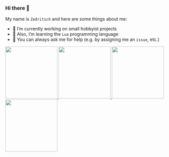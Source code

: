 ### Hi there 👋

My name is `Zedritsch` and here are some things about me:

* 🔭 I’m currently working on small hobbyist projects
* 🌱 Also, I’m learning the `Lua` programming language
* 💬 You can always ask me for help (e.g. by assigning me an `issue`, etc.)

<a href="https://github-readme-stats.vercel.app/api?username=Zedritsch&show_icons=true#gh-dark-mode-only">
  <img height=165 src="https://github-readme-stats.vercel.app/api?username=Zedritsch&card_width=459&line_height=24&show_icons=true&theme=github_dark_dimmed&bg_color=00000000">
</a>
<a href="https://github-readme-stats.vercel.app/api?username=Zedritsch&show_icons=true#gh-light-mode-only">
  <img height=165 src="https://github-readme-stats.vercel.app/api?username=Zedritsch&card_width=459&line_height=24&show_icons=true">
</a>
<a href="https://github-readme-stats.vercel.app/api/top-langs?username=Zedritsch&layout=compact&langs_count=8#gh-dark-mode-only">
  <img height=165 src="https://github-readme-stats.vercel.app/api/top-langs?username=Zedritsch&card_width=400&layout=compact&langs_count=8&theme=github_dark_dimmed&bg_color=00000000">
</a>
<a href="https://github-readme-stats.vercel.app/api/top-langs?username=Zedritsch&layout=compact&langs_count=8#gh-light-mode-only">
  <img height=165 src="https://github-readme-stats.vercel.app/api/top-langs?username=Zedritsch&card_width=400&layout=compact&langs_count=8">
</a>
